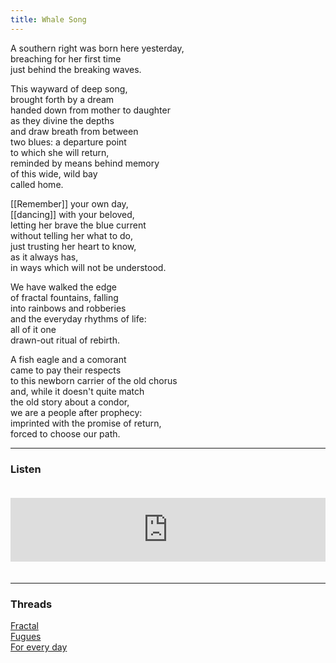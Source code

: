 ```yaml
---
title: Whale Song
---
```


A southern right was born here yesterday,  
breaching for her first time  
just behind the breaking waves.  
  
This wayward of deep song,  
brought forth by a dream  
handed down from mother to daughter  
as they divine the depths  
and draw breath from between  
two blues: a departure point  
to which she will return,  
reminded by means behind memory  
of this wide, wild bay  
called home.  
  
[[Remember]] your own day,  
[[dancing]] with your beloved,  
letting her brave the blue current  
without telling her what to do,  
just trusting her heart to know,  
as it always has,   
in ways which will not be understood.  
  
We have walked the edge  
of fractal fountains, falling  
into rainbows and robberies  
and the everyday rhythms of life:  
all of it one  
drawn-out ritual of rebirth.  
  
A fish eagle and a comorant  
came to pay their respects  
to this newborn carrier of the old chorus  
and, while it doesn't quite match  
the old story about a condor,  
we are a people after prophecy:  
imprinted with the promise of return,  
forced to choose our path.  

---  

### Listen

<iframe src="https://anchor.fm/andy-tudhope/embed/episodes/Whale-Song-ent4au" height="102px" width="100%" style="margin: 20px 0px;" frameborder="0" scrolling="no"></iframe>

---

### Threads  

<a href="https://thebluebook.co.za/canto-vii/all-the-birds.html" target="_blank">Fractal</a><br/>
<a href="https://living.thebluebook.co.za/love/mountaintop.html" target="_blank">Fugues</a><br/>
<a href="https://dyeing.thebluebook.co.za/?stackedPages=%2Fsong" target="_blank">For every day</a><br/>

